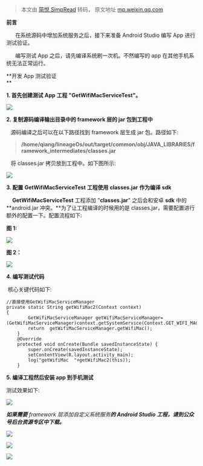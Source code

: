 > 本文由 [简悦 SimpRead](http://ksria.com/simpread/) 转码， 原文地址 [mp.weixin.qq.com](https://mp.weixin.qq.com/s/mcxwFAb7ZZf0XpLFQI2wKA)

**前言**

      在系统源码中增加系统服务之后，接下来准备 Android Studio 编写 App 进行测试验证。  

      编写测试 App 之后，请先编译系统刷一次机。不然编写的 app 在其他手机系统无法正常运行。

**开发 App 测试验证  
**

**1. 首先创建测试** **App** **工程 "****GetWifiMacServiceTest****"。**

![](https://mmbiz.qpic.cn/mmbiz_png/9vkUcew5430YspJVjyFpxpSfJKRfW89vEvw0E88npMZ2yKz1shhwEU3B24GA1HTicJtP7nb17z2D6fUWppeGAcw/640?wx_fmt=png)

**2. 复制源码编译输出目录中的 framework 层的 jar 包到工程中**

   源码编译之后可以在以下路径找到 framework 层生成 jar 包。路径如下:  

> **/home/qiang/lineageOs/out/target/common/obj/JAVA_LIBRARIES/framework_intermediates/classes.jar**

   将 classes.jar 拷贝放到工程中。如下图所示:  

![](https://mmbiz.qpic.cn/mmbiz_png/9vkUcew5430YspJVjyFpxpSfJKRfW89vZnaUic4qS89SmWqoicWLJOwIaIociadic48JBSCvudG8XbsAOzMF6ib3ScQ/640?wx_fmt=png)

**3. 配置** ****GetWifiMacServiceTest**** **工程使用** **classes.jar** **作为编译** **sdk**

    **GetWifiMacServiceTest** 工程添加 "**classes.jar**" 之后会和安卓 **sdk** 中的 **android.jar 冲突。**为了让工程编译的时候用的是 classes.jar，需要配置进行额外的配置一下。配置流程如下:  

**图 1:**

![](https://mmbiz.qpic.cn/mmbiz_png/9vkUcew5430YspJVjyFpxpSfJKRfW89vDeyssLPHWSvzEtJAPczMu2zhIXXysJGRe3A2gic3nYBj1iauLWGTCrzQ/640?wx_fmt=png)

**图 2：**  

![](https://mmbiz.qpic.cn/mmbiz_png/9vkUcew5430YspJVjyFpxpSfJKRfW89vgwUVnDibCiacFeOkwvwDoQN2rbe6LOibEXXjic9qOu0dBkGIwgeyuEzeXg/640?wx_fmt=png)

**4. 编写测试代码**

  核心关键代码如下:

```
//直接使用GetWifiMacServiceManager
private static String getWifiMac2(Context context)
{
        GetWifiMacServiceManager getWifiMacServiceManager=(GetWifiMacServiceManager)context.getSystemService(Context.GET_WIFI_MAC_SERVICE);
        return  getWifiMacServiceManager.getWifiMac();
    }
    @Override
    protected void onCreate(Bundle savedInstanceState) {
        super.onCreate(savedInstanceState);
        setContentView(R.layout.activity_main);
        log("getWifiMac  "+getWifiMac2(this));
    }

```

**5. 编译工程然后安装 app 到手机测试**

 测试效果如下:  

![](https://mmbiz.qpic.cn/mmbiz_png/9vkUcew5430YspJVjyFpxpSfJKRfW89vDzsvibA56BqcMO4lmr21FpDK8VTIEECSQCNANrG7hE8szzbV4O8lHfw/640?wx_fmt=png)

 _**如果需要** framework 层添加自定义系统服务**的 Android Studio 工程，请到公众号后台资源专区中下载。**_  

![](https://mmbiz.qpic.cn/mmbiz_png/9vkUcew5433sxUAcMOjHULbEaeEkfGjguCKrYZQfRXxK6hibNjOh10JibAdHj553dxk3PmoyUibjDCGcNdq3IQBKA/640?wx_fmt=png)

![](https://mmbiz.qpic.cn/mmbiz_png/9vkUcew5433sxUAcMOjHULbEaeEkfGjgibOWZXyrOLic5KPJ2y9A1gznt4xUa1H7MEhlgmcQgnE3IJvphZfOezfA/640?wx_fmt=png)  

![](https://mmbiz.qpic.cn/mmbiz_png/9vkUcew5433sxUAcMOjHULbEaeEkfGjgxGibv8NMwbmJuQo55Ry33RkQj6WTGwwyXgrcduXPL3xnUWeLUa3cDvA/640?wx_fmt=png)